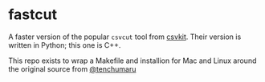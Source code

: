 # fastcut

A faster version of the popular `csvcut` tool from 
[csvkit](https://github.com/wireservice/csvkit). Their version is
written in Python; this one is C++.

This repo exists to wrap a Makefile and installion for Mac and Linux
around the original source from [@tenchumaru](https://github.com/Tenchumaru/home/blob/master/src/csvcut.cc)

